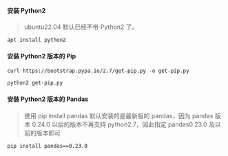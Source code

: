 #### 安装 Python2

> ubuntu22.04 默认已经不带 Python2 了。

```shell
apt install python2
```

#### 安装 Python2 版本的 Pip

```shell
curl https://bootstrap.pypa.io/2.7/get-pip.py -o get-pip.py

python2 get-pip.py
```

#### 安装 Python2 版本的 Pandas

> 使用 pip install pandas 默认安装的是最新版的 pandas，因为 pandas 版本 0.24.0 以后的版本不再支持 python2.7，因此指定 pandas0.23.0 及以前的版本即可

```shell
pip install pandas==0.23.0
```
